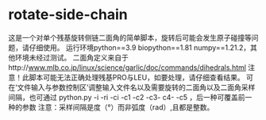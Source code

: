 # rotate-side-chain
这是一个对单个残基旋转侧链二面角的简单脚本，旋转后可能会发生原子碰撞等问题，请仔细使用。
运行环境python==3.9 biopython==1.81 numpy==1.21.2，其他环境未经过测试。
二面角定义来自于http://www.mlb.co.jp/linux/science/garlic/doc/commands/dihedrals.html
注意！此脚本可能无法正确处理残基PRO与LEU，如要处理，请仔细查看结果。
可在‘文件输入与参数控制区’调整输入文件名以及需要旋转的二面角以及二面角采样间隔，也可通过 python.py -i -ri -ci -c1 -c2 -c3- c4- -c5 ，后一种可覆盖前一种的参数
注意：采样间隔是度（°）而非弧度（rad）,且都是整数。

